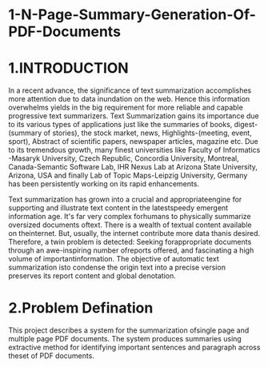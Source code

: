 # 1-N-Page-Summary-Generation-Of-PDF-Documents

# 1.INTRODUCTION

In a recent advance, the significance of text summarization accomplishes more attention due to data inundation on the web. Hence this information overwhelms yields in the big requirement for more reliable and capable progressive text summarizers. Text Summarization gains its importance due to its various types of applications just like the summaries of books, digest-(summary of stories), the stock market, news, Highlights-(meeting, event, sport), Abstract of scientific papers, newspaper articles, magazine etc. Due to its tremendous growth, many finest universities like Faculty of Informatics -Masaryk University, Czech Republic, Concordia University, Montreal, Canada-Semantic Software Lab, IHR Nexus Lab at Arizona State University, Arizona, USA and finally Lab of Topic Maps-Leipzig University, Germany has been persistently working on its rapid enhancements.

Text summarization has grown into a crucial and appropriateengine for supporting and illustrate text content in the latestspeedy emergent information age. It's far very complex forhumans to physically summarize oversized documents oftext. There is a wealth of textual content available on theinternet. But, usually, the internet contribute more data thanis desired. Therefore, a twin problem is detected: Seeking
forappropriate documents through an awe-inspiring number ofreports offered, and fascinating a high volume of importantinformation. The objective of automatic text summarization isto condense the origin text into a precise version preserves its report content and global denotation.


# 2.Problem Defination
This project describes a system for the summarization ofsingle page and multiple page PDF documents. The system produces summaries using extractive method for identifying important sentences and paragraph across theset of PDF documents.
